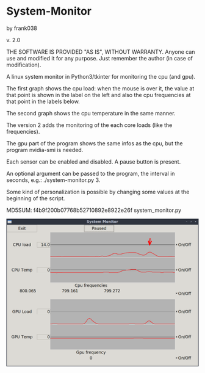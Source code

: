# System-Monitor
by frank038

v. 2.0

THE SOFTWARE IS PROVIDED "AS IS", WITHOUT WARRANTY. Anyone can use and modified it for any purpose. Just remember the author (in case of modification).

A linux system monitor in Python3/tkinter for monitoring the cpu (and gpu).

The first graph shows the cpu load: when the mouse is over it, the value at that point is shown in the label on the left and also the cpu frequencies at that point in the labels below.

The second graph shows the cpu temperature in the same manner.

The version 2 adds the monitoring of the each core loads (like the frequencies).

The gpu part of the program shows the same infos as the cpu, but the program nvidia-smi is needed.

Each sensor can be enabled and disabled. A pause button is present.

An optional argument can be passed to the program, the interval in seconds, e.g.: ./system-monitor.py 3.

Some kind of personalization is possible by changing some values at the beginning of the script.

MD5SUM: f4b9f200b07768b52710892e8922e26f  system_monitor.py

![My image](https://github.com/frank038/System-Monitor/blob/master/sm1.png)
